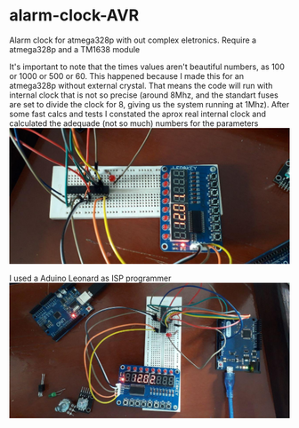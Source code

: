 # alarm-clock-AVR
Alarm clock for atmega328p with out complex eletronics. Require a atmega328p and a TM1638 module

It's important to note that the times values aren't beautiful numbers, as 100 or 1000 or 500 or 60. This happened because I made this for an atmega328p without external crystal.
That means the code will run with internal clock that is not so precise (around 8Mhz, and the standart fuses are set to divide the clock for 8, giving us the system running at 1Mhz). After some fast calcs and tests I constated the aprox real internal clock and calculated the adequade (not so much) numbers for the parameters
![imagem](https://github.com/PJbourne/alarm-clock-AVR/blob/main/photo_2021-02-09_12-20-57.jpg?raw=true)

I used a Aduino Leonard as ISP programmer
![imagem2](https://github.com/PJbourne/alarm-clock-AVR/blob/main/photo_2021-02-09_12-20-52.jpg?raw=true)
